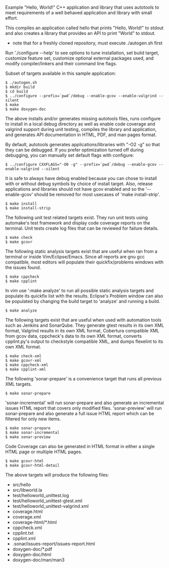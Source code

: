 Example "Hello, World!" C++ application and library that uses autotools to meet
requirements of a well behaved application and library with small effort.

This compiles an application called hello that prints "Hello, World!"
to stdout and also creates a library that provides an API to print
"World" to stdout.

* note that for a freshly cloned repository, must execute ./autogen.sh first

Run './configure --help' to see options to tune installation, set build target,
customize feature set, customize optional external packages used, and modify
compiler/linkers and their command line flags.

Subset of targets available in this sample application:

    $ ./autogen.sh
    $ mkdir build
    $ cd build
    $ ../configure --prefix=`pwd`/debug --enable-gcov --enable-valgrind --silent
    $ make
    $ make doxygen-doc

The above installs and/or generates missing autotools files, runs configure
to install in a local debug directory as well as enable code coverage and
valgrind support during unit testing, compiles the library and application,
and generates API documentation in HTML, PDF, and man pages format.

By default, autotools generates applications/libraries with "-O2 -g" so
that they can be debugged.  If you prefer optimization turned off during
debugging, you can manually set default flags with configure:

    $ ../configure CXXFLAGS="-O0 -g" --prefix=`pwd`/debug --enable-gcov --enable-valgrind --silent

It is safe to always have debug enabled because you can chose to install with
or without debug symbols by choice of install target. Also, release applications
and libraries should not have gcov enabled and so the '--enable-gcov' should
be removed for most usecases of 'make install-strip'.

    $ make install
    $ make install-strip

The following unit test related targets exist.  They run unit tests using
automake's test framework and display code coverage reports on the terminal.
Unit tests create log files that can be reviewed for failure details.

    $ make check
    $ make gcovr

The following static analysis targets exist that are useful when ran from
a terminal or inside Vim/Eclipse/Emacs.  Since all reports are gnu gcc
compatible, most editors will populate their quickfix/problems windows
with the issues found.

    $ make cppcheck
    $ make cpplint

In vim use ':make analyze' to run all possible static analysis targets and
populate its quickfix list with the results. Eclipse's Problem window
can also be populated by changing the build target to 'analyze' and running
a build.

    $ make analyze

The following targets exist that are useful when used with automation
tools such as Jenkins and SonarQube. They generate gtest results in
its own XML format, Valgrind results in its own XML format,
Cobertura compatible XML from gcov data, cppcheck's data to its own XML
format, converts cpplint.py's output to checkstyle compatible XML, and dumps
flexelint to its own XML format.

    $ make check-xml
    $ make gcovr-xml
    $ make cppcheck-xml
    $ make cpplint-xml

The following 'sonar-prepare' is a convenience target that runs all previous
XML targets.

    $ make sonar-prepare

'sonar-incremental' will run sonar-prepare and also generate
an incremental issues HTML report that covers only modified files.
'sonar-preview' will run sonar-prepare and also generate a full issue HTML
report which can be filtered for only new items.

    $ make sonar-prepare
    $ make sonar-incremental
    $ make sonar-preview

Code Coverage can also be generated in HTML format in either a single HTML
page or multiple HTML pages.

    $ make gcovr-html
    $ make gcovr-html-detail

The above targets will produce the following files:

 * src/hello
 * src/libworld.la
 * test/helloworld_unittest.log
 * test/helloworld_unittest-gtest.xml
 * test/helloworld_unittest-valgrind.xml
 * coverage.html
 * coverage.xml
 * coverage-html/*.html
 * cppcheck.xml
 * cpplint.txt
 * cpplint.xml
 * .sonar/issues-report/issues-report.html
 * doxygen-doc/*.pdf
 * doxygen-doc/html
 * doxygen-doc/man/man3

